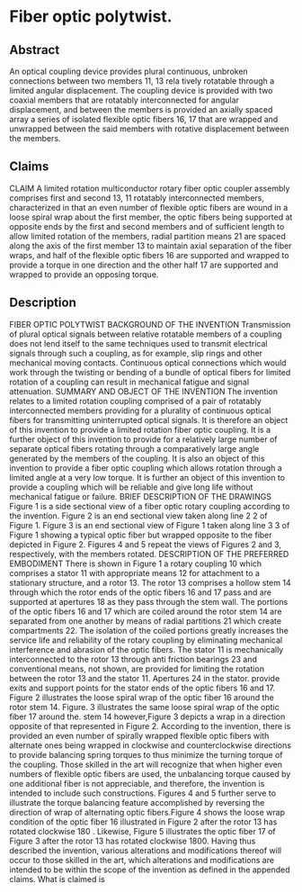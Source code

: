 # Fiber optic polytwist.

## Abstract
An optical coupling device provides plural continuous, unbroken connections between two members 11, 13 rela tively rotatable through a limited angular displacement. The coupling device is provided with two coaxial members that are rotatably interconnected for angular displacement, and between the members is provided an axially spaced array a series of isolated flexible optic fibers 16, 17 that are wrapped and unwrapped between the said members with rotative displacement between the members.

## Claims
CLAIM A limited rotation multiconductor rotary fiber optic coupler assembly comprises first and second 13, 11 rotatably interconnected members, characterized in that an even number of flexible optic fibers are wound in a loose spiral wrap about the first member, the optic fibers being supported at opposite ends by the first and second members and of sufficient length to allow limited rotation of the members, radial partition means 21 are spaced along the axis of the first member 13 to maintain axial separation of the fiber wraps, and half of the flexible optic fibers 16 are supported and wrapped to provide a torque in one direction and the other half 17 are supported and wrapped to provide an opposing torque.

## Description
FIBER OPTIC POLYTWIST BACKGROUND OF THE INVENTION Transmission of plural optical signals between relative rotatable members of a coupling does not lend itself to the same techniques used to transmit electrical signals through such a coupling, as for example, slip rings and other mechanical moving contacts. Continuous optical connections which would work through the twisting or bending of a bundle of optical fibers for limited rotation of a coupling can result in mechanical fatigue and signal attenuation. SUMMARY AND OBJECT OF THE INVENTION The invention relates to a limited rotation coupling comprised of a pair of rotatably interconnected members providing for a plurality of continuous optical fibers for transmitting uninterrupted optical signals. It is therefore an object of this invention to provide a limited rotation fiber optic coupling. It is a further object of this invention to provide for a relatively large number of separate optical fibers rotating through a comparatively large angle generated by the members of the coupling. It is also an object of this invention to provide a fiber optic coupling which allows rotation through a limited angle at a very low torque. It is further an object of this invention to provide a coupling which will be reliable and give long life without mechanical fatigue or failure. BRIEF DESCRIPTION OF THE DRAWINGS Figure 1 is a side sectional view of a fiber optic rotary coupling according to the invention. Figure 2 is an end sectional view taken along line 2 2 of Figure 1. Figure 3 is an end sectional view of Figure 1 taken along line 3 3 of Figure 1 showing a typical optic fiber but wrapped opposite to the fiber depicted in Figure 2. Figures 4 and 5 repeat the views of Figures 2 and 3, respectively, with the members rotated. DESCRIPTION OF THE PREFERRED EMBODIMENT There is shown in Figure 1 a rotary coupling 10 which comprises a stator 11 with appropriate means 12 for attachment to a stationary structure, and a rotor 13. The rotor 13 comprises a hollow stem 14 through which the rotor ends of the optic fibers 16 and 17 pass and are supported at apertures 18 as they pass through the stem wall. The portions of the optic fibers 16 and 17 which are coiled around the rotor stem 14 are separated from one another by means of radial partitions 21 which create compartments 22. The isolation of the coiled portions greatly increases the service life and reliability of the rotary coupling by eliminating mechanical interference and abrasion of the optic fibers. The stator 11 is mechanically interconnected to the rotor 13 through anti friction bearings 23 and conventional means, not shown, are provided for limiting the rotation between the rotor 13 and the stator 11. Apertures 24 in the stator. provide exits and support points for the stator ends of the optic fibers 16 and 17. Figure 2 illustrates the loose spiral wrap of the optic fiber 16 around the rotor stem 14. Figure. 3 illustrates the same loose spiral wrap of the optic fiber 17 around the. stem 14 however,Figure 3 depicts a wrap in a direction opposite of that represented in Figure 2. According to the invention, there is provided an even number of spirally wrapped flexible optic fibers with alternate ones being wrapped in clockwise and counterclockwise directions to provide balancing spring torques to thus minimize the turning torque of the coupling. Those skilled in the art will recognize that when higher even numbers of flexible optic fibers are used, the unbalancing torque caused by one additional fiber is not appreciable, and therefore, the invention is intended to include such constructions. Figures 4 and 5 further serve to illustrate the torque balancing feature accomplished by reversing the direction of wrap of alternating optic fibers.Figure 4 shows the loose wrap condition of the optic fiber 16 illustrated in Figure 2 after the rotor 13 has rotated clockwise 180 . Likewise, Figure 5 illustrates the optic fiber 17 of Figure 3 after the rotor 13 has rotated clockwise 1800. Having thus described the invention, various alterations and modifications thereof will occur to those skilled in the art, which alterations and modifications are intended to be within the scope of the invention as defined in the appended claims. What is claimed is